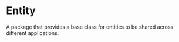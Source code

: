 # Entity

A package that provides a base class for entities to be shared across different applications.
